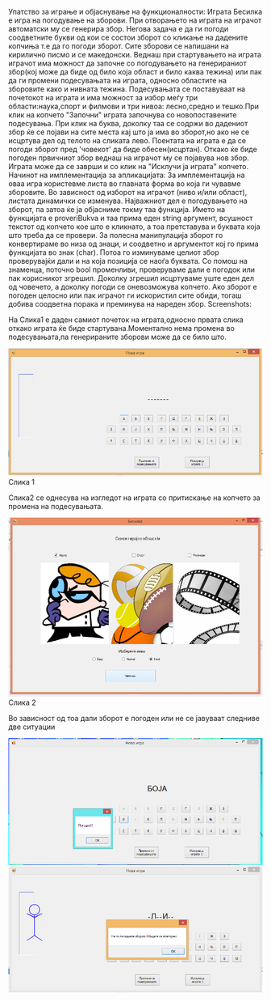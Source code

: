 Упатство за играње и објаснување на функционалности:
Играта Бесилка е игра на погодување на зборови. При отворањето на играта на играчот автоматски му се генерира збор. Негова задача е да ги погоди соодветните букви од кои се состои зборот со кликање на дадените копчиња т.е да го погоди зборот. Сите зборови се напишани на кирилично писмо и се македонски. Веднаш при стартувањето на играта играчот има можност да започне со погодувањето на генерираниот збор(кој може да биде од било која област и било каква тежина) или пак да ги промени подесувањата на играта, односно областите на зборовите како и нивната тежина. Подесувањата се поставуваат на почетокот на играта и има можност за избор меѓу три области:наука,спорт и филмови и три нивоа: лесно,средно и тешко.При клик на копчето "Започни" играта започнува со новопоставените подесувања. При клик на буква, доколку таа се содржи во дадениот збор ќе се појави на сите места кај што ја има во зборот,но ако не се исцртува дел од телото на сликата лево. Поентата на играта е да се погоди зборот пред 'човекот' да биде обесен(исцртан). Откако ќе биде погоден првичниот збор веднаш на играчот му се појавува нов збор. Играта може да се заврши и со клик на "Исклучи ја играта" копчето.
Начинот на имплементација за апликацијата:
За имплементација на оваа игра користевме листа во главната форма во која ги чувавме зборовите. Во зависност од изборот на играчот (ниво и/или област), листата динамички се изменува. 
Најважниот дел е погодувањето на зборот, па затоа ќе ја објасниме токму таа функција.
Името на функцијата е proveriBukva и таа прима еден string аргумент, всушност текстот од копчето кое што е кликнато, а тоа претставува и буквата која што треба да се провери. За полесна манипулација зборот го конвертираме во низа од знаци, и соодветно и аргументот кој го прима функцијата во знак (char).  Потоа го изминуваме целиот збор проверувајќи дали и на која позиција се наоѓа буквата. Со помош на знаменца, поточно bool променливи, проверуваме дали е погодок или пак корисникот згрешил. Доколку згрешил исцртуваме уште еден дел од човечето,  а доколку погоди се оневозможува копчето. Ако зборот е погоден целосно или пак играчот ги искористил сите обиди, тогаш добива соодветна порака и преминува на нареден збор.
Screenshots:

На Слика1 е даден самиот почеток на играта,односно првата слика откако играта ќе биде стартувана.Моментално нема промена во подесувањата,па генерираните зборови може да се било што.


![Alt text](/ScreenShots/Slika1.png?raw=true "Picture 1")
Слика 1

Слика2 се однесува на изгледот на играта со притискање на копчето за промена на подесувањата. 

![Alt text](/ScreenShots/Slika2.png?raw=true "Picture 2")
Слика 2

Во зависност од тоа дали зборот е погоден или не се јавуваат следниве две ситуации

![Alt text](/ScreenShots/Slika3.png?raw=true "Picture 3")
![Alt text](/ScreenShots/Slika4.png?raw=true "Picture 4")

